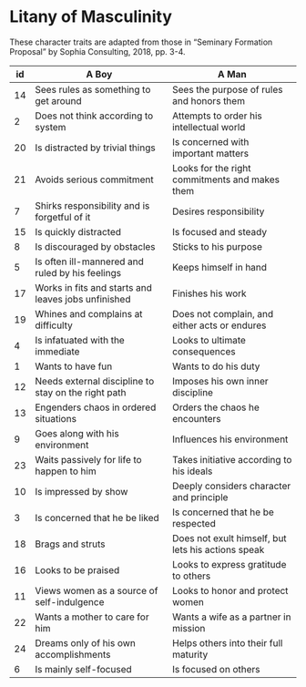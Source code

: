 
# Litany of Masculinity
These character traits are adapted from those in “Seminary Formation Proposal” by Sophia Consulting, 2018, pp. 3-4.

id  | A Boy                                               | A Man
--- | --------------------------------------------------- | -----
14  | Sees rules as something to get around               | Sees the purpose of rules and honors them
2   | Does not think according to system                  | Attempts to order his intellectual world
20  | Is distracted by trivial things                     | Is concerned with important matters
21  | Avoids serious commitment                           | Looks for the right commitments and makes them
7   | Shirks responsibility and is forgetful of it        | Desires responsibility
15  | Is quickly distracted                               | Is focused and steady
8   | Is discouraged by obstacles                         | Sticks to his purpose
5   | Is often ill-mannered and ruled by his feelings     | Keeps himself in hand
17  | Works in fits and starts and leaves jobs unfinished | Finishes his work
19  | Whines and complains at difficulty                  | Does not complain, and either acts or endures
4   | Is infatuated with the immediate                    | Looks to ultimate consequences
1   | Wants to have fun                                   | Wants to do his duty
12  | Needs external discipline to stay on the right path | Imposes his own inner discipline
13  | Engenders chaos in ordered situations               | Orders the chaos he encounters
9   | Goes along with his environment                     | Influences his environment
23  | Waits passively for life to happen to him           | Takes initiative according to his ideals
10  | Is impressed by show                                | Deeply considers character and principle
3   | Is concerned that he be liked                       | Is concerned that he be respected
18  | Brags and struts                                    | Does not exult himself, but lets his actions speak
16  | Looks to be praised                                 | Looks to express gratitude to others
11  | Views women as a source of self-indulgence          | Looks to honor and protect women
22  | Wants a mother to care for him                      | Wants a wife as a partner in mission
24  | Dreams only of his own accomplishments              | Helps others into their full maturity
6   | Is mainly self-focused                              | Is focused on others
